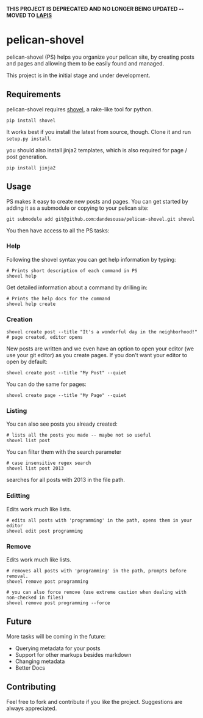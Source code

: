 **THIS PROJECT IS DEPRECATED AND NO LONGER BEING UPDATED -- MOVED TO [LAPIS](https://github.com/dandesousa/lapis)**

pelican-shovel
==============

pelican-shovel (PS) helps you organize your pelican site, by creating posts and pages and allowing them to be easily found and managed.

This project is in the initial stage and under development.

Requirements
-------------

pelican-shovel requires [shovel](https://github.com/seomoz/shovel), a rake-like tool for python.

```
pip install shovel
```

It works best if you install the latest from source, though. Clone it and run `setup.py install`.

you should also install jinja2 templates, which is also required for page / post generation.

```
pip install jinja2
```

## Usage


PS makes it easy to create new posts and pages. You can get started by adding it as a submodule or copying to your pelican site:

```
git submodule add git@github.com:dandesousa/pelican-shovel.git shovel
```

You then have access to all the PS tasks:

### Help

Following the shovel syntax you can get help information by typing:

```
# Prints short description of each command in PS
shovel help
```

Get detailed information about a command by drilling in:

```
# Prints the help docs for the command
shovel help create
```

### Creation

```
shovel create post --title "It's a wonderful day in the neighborhood!" 
# page created, editor opens
```

New posts are written and we even have an option to open your editor (we use your git editor) as you create pages. If you don't want your editor to open by default:

```
shovel create post --title "My Post" --quiet
```

You can do the same for pages:

```
shovel create page --title "My Page" --quiet
```

### Listing

You can also see posts you already created:

```
# lists all the posts you made -- maybe not so useful
shovel list post
```

You can filter them with the search parameter

```
# case insensitive regex search
shovel list post 2013
```

searches for all posts with 2013 in the file path.

### Editting

Edits work much like lists.

```
# edits all posts with 'programming' in the path, opens them in your editor
shovel edit post programming
```

### Remove

Edits work much like lists.

```
# removes all posts with 'programming' in the path, prompts before removal.
shovel remove post programming

# you can also force remove (use extreme caution when dealing with non-checked in files)
shovel remove post programming --force
```

## Future 

More tasks will be coming in the future:
  * Querying metadata for your posts
  * Support for other markups besides markdown
  * Changing metadata
  * Better Docs

## Contributing

Feel free to fork and contribute if you like the project. Suggestions are always appreciated.
